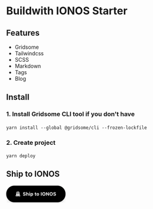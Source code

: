 # Buildwith IONOS Starter

## Features

* Gridsome
* Tailwindcss
* SCSS
* Markdown
* Tags
* Blog

## Install

### 1. Install Gridsome CLI tool if you don't have

`yarn install --global @gridsome/cli --frozen-lockfile`

### 2. Create project

`yarn deploy`

## Ship to IONOS

[![Ship to IONOS](src/assets/images/ship-to-ionos-button.webp.png)](https://buildwith.ionos.com/setup?repo=https://github.com/buildwith-ionos/gridsome-starter-default)
